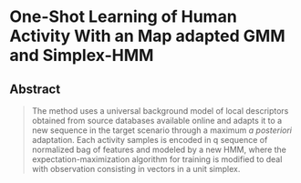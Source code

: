 # One-Shot Learning of Human Activity With an Map adapted GMM and Simplex-HMM

## Abstract

> The method uses a universal background model of local descriptors obtained from source databases available online and adapts it to a new sequence in the target scenario through a maximum *a posteriori* adaptation. Each activity samples is encoded in q sequence of normalized bag of features and modeled by a new HMM, where the expectation-maximization algorithm for training is modified to deal with observation consisting in vectors in a unit simplex.

